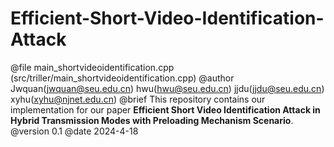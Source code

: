 # Efficient-Short-Video-Identification-Attack
@file main_shortvideoidentification.cpp (src/triller/main_shortvideoidentification.cpp)
@author Jwquan(jwquan@seu.edu.cn) hwu(hwu@seu.edu.cn) jjdu(jjdu@seu.edu.cn) xyhu(xyhu@njnet.edu.cn)
@brief This repository contains our implementation for our paper **Efficient Short Video Identification Attack in Hybrid Transmission Modes with Preloading Mechanism Scenario**.
@version 0.1
@date 2024-4-18
